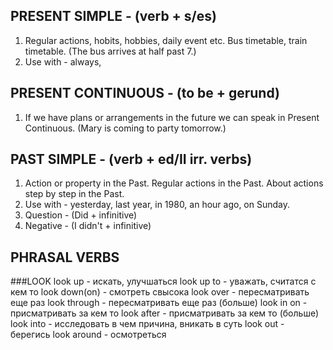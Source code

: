 PRESENT SIMPLE - (verb + s/es)
------------------------------
1. Regular actions, hobits, hobbies, daily event etc. 
   Bus timetable, train timetable. 
   (The bus arrives at half past 7.)
2. Use with - always,

PRESENT CONTINUOUS - (to be + gerund)
-------------------------------------
1. If we have plans or arrangements in the future we can speak in Present Continuous. 
   (Mary is coming to party tomorrow.)

PAST SIMPLE - (verb + ed/II irr. verbs)
---------------------------------------
1. Action or property in the Past. Regular actions in the Past. 
   About actions step by step in the Past.
2. Use with - yesterday, last year, in 1980, an hour ago, on Sunday.
3. Question - (Did + infinitive)
4. Negative - (I didn't + infinitive)


PHRASAL VERBS
-------------
###LOOK
look up - искать, улучшаться
look up to - уважать, считатся с кем то
look down(on) - смотреть свысока
look over - пересматривать еще раз
look through - пересматривать еще раз (больше)
look in on - присматривать за кем то
look after - присматривать за кем то (больше)
look into - исследовать в чем причина, вникать в суть
look out - берегись
look around - осмотреться


